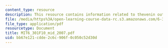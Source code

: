 ```yaml
---
content_type: resource
description: This resource contains information related to thevenin output resistance.
file: /media/https%3A/open-learning-course-data-rc.s3.amazonaws.com/6-301-solid-state-circuits-fall-2010/bb67e121cdde2c6c906f0c050c52d30d_MIT6_301F10_mid_2007.pdf
file_type: application/pdf
resourcetype: Document
title: MIT6_301F10_mid_2007.pdf
uid: bb67e121-cdde-2c6c-906f-0c050c52d30d
---
```

